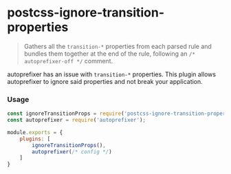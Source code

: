 # postcss-ignore-transition-properties

> Gathers all the `transition-*` properties from each parsed rule and bundles them
together at the end of the rule, following an `/* autoprefixer-off */` comment.

autoprefixer has an issue with `transition-*` properties. This plugin allows autoprefixer
to ignore said properties and not break your application.

### Usage

```javascript
const ignoreTransitionProps = require('postcss-ignore-transition-properties');
const autoprefixer = require('autoprefixer');

module.exports = {
    plugins: [
        ignoreTransitionProps(),
        autoprefixer(/* config */)
    ]
}

```
